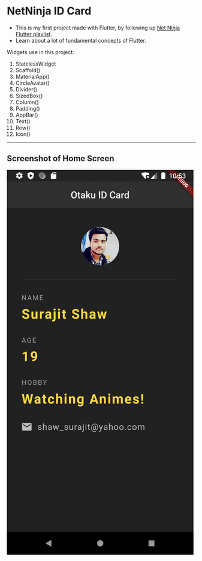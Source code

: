 # NetNinja ID Card
- This is my first project made with Flutter, by following up [Net Ninja Flutter playlist](https://youtube.com/playlist?list=PL4cUxeGkcC9jLYyp2Aoh6hcWuxFDX6PBJ).
- Learn about a lot of fundamental concepts of Flutter.

Widgets use in this project:
1. StatelessWidget
2. Scaffold()
3. MaterialApp()
4. CircleAvatar()
5. Divider()
6. SizedBox()
7. Column()
8. Padding()
9. AppBar()
10. Text()
11. Row() 
12. Icon()
<hr>

## Screenshot of Home Screen 

![Home](https://github.com/SURAJITSHAW/Learning-Flutter/blob/main/01_NetNinja_ID_Card/assets/project_demo_ss.png)
